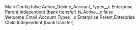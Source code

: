 <?xml version="1.0" encoding="UTF-8"?>
<CustomMetadata xmlns="http://soap.sforce.com/2006/04/metadata" xmlns:xsi="http://www.w3.org/2001/XMLSchema-instance" xmlns:xsd="http://www.w3.org/2001/XMLSchema">
    <label>Main Config</label>
    <protected>false</protected>
    <values>
        <field>Adhoc_Device_Account_Types__c</field>
        <value xsi:type="xsd:string">Enterprise Parent,Independent (bank transfer)</value>
    </values>
    <values>
        <field>Is_Active__c</field>
        <value xsi:type="xsd:boolean">false</value>
    </values>
    <values>
        <field>Welcome_Email_Account_Types__c</field>
        <value xsi:type="xsd:string">Enterprise Parent,Enterprise Child,Independent (bank transfer)</value>
    </values>
</CustomMetadata>
